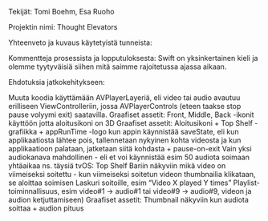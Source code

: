Tekijät: Tomi Boehm, Esa Ruoho

Projektin nimi: Thought Elevators

Yhteenveto ja kuvaus käytetyistä tunneista: 

Kommentteja prosessista ja lopputuloksesta: Swift on yksinkertainen kieli ja olemme tyytyväisiä siihen mitä saimme rajoitetussa ajassa aikaan.

Ehdotuksia jatkokehitykseen:

Muuta koodia käyttämään AVPlayerLayeriä, eli video tai audio avautuu erilliseen ViewControlleriin, jossa AVPlayerControls (eteen taakse stop pause volyymi exit) saatavilla.
Graafiset assetit: Front, Middle, Back -ikonit käyttöön jotta aloitusikoni on 3D
Graafiset assetit: Aloitusikoni + Top Shelf -grafiikka + appRunTime -logo kun appin käynnistää
saveState, eli kun applikaatiosta lähtee pois, tallennetaan nykyinen kohta videosta ja kun applikaatioon palataan, jatketaan siitä kohdasta + pause-on-exit
Vain yksi audiokanava mahdollinen - eli et voi käynnistää esim 50 audiota soimaan yhtäaikaa ns. täysiä
tvOS: Top Shelf Bariin näkyviin mikä video on viimeiseksi soitettu - kun viimeiseksi soitetun videon thumbnailia klikataan, se aloittaa soimisen
Laskuri soitoille, esim “Video X played Y times”
Playlist-toiminnallisuus, esim  video#1 -> audio#1  tai video#9 -> audio#9, videon ja audion ketjuttamiseen)
Graafiset assetit: Thumbnail näkyviin kun audiota soittaa + audion pituus


